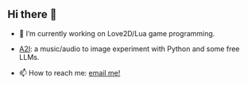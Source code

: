 ## Hi there 👋
- 🔭 I’m currently working on Love2D/Lua game programming.
- [A2I](https://github.com/westernesque/a2i): a music/audio to image experiment with Python and some free LLMs.

- 📫 How to reach me: [email me!](mailto:rachelgarzadaring@gmail.com)

<!--
**westernesque/westernesque** is a ✨ _special_ ✨ repository because its `README.md` (this file) appears on your GitHub profile.

Here are some ideas to get you started:

- 🔭 I’m currently working on ...
- 🌱 I’m currently learning ...
- 👯 I’m looking to collaborate on ...
- 🤔 I’m looking for help with ...
- 💬 Ask me about ...
- 📫 How to reach me: ...
- 😄 Pronouns: ...
- ⚡ Fun fact: ...
-->
